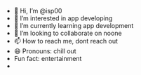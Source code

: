 - 👋 Hi, I’m @isp00
- 👀 I’m interested in app developing 
- 🌱 I’m currently learning app development 
- 💞️ I’m looking to collaborate on noone 
- 📫 How to reach me, dont reach out
- 😄 Pronouns: chill out 
- Fun fact: entertainment
- 
